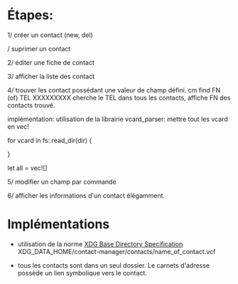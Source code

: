# Étapes:

1/ créer un contact  (new, del)

/ suprimer un contact

2/ éditer une fiche de contact

3/ afficher la liste des contact

4/ trouver les contact possédant une valeur de champ défini.
cm find FN (of) TEL XXXXXXXXX
cherche le TEL dans tous les contacts, affiche FN des contacts trouvé.

implémentation:
utilisation de la librairie vcard_parser:
mettre tout les vcard en vec!

for vcard in fs::read_dir(dir) 
{
 
}

let all = vec![]


5/ modifier un champ par commande

6/ afficher les informations d'un contact élégamment.

# Implémentations

- utilisation de la norme [XDG Base Directory Specification](https://specifications.freedesktop.org/basedir-spec/basedir-spec-latest.html)
XDG_DATA_HOME/contact-manager/contacts/name_of_contact.vcf

- tous les contacts sont dans un seul dossier. Le carnets d'adresse possède un lien symbolique vers le contact.
